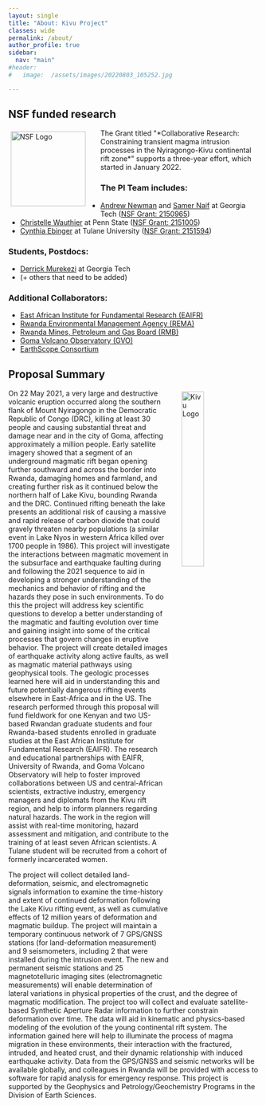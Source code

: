 ```yaml
---
layout: single
title: "About: Kivu Project"
classes: wide
permalink: /about/
author_profile: true
sidebar:
  nav: "main"
#header:
#   image:  /assets/images/20220803_105252.jpg

---
```

<style>  
.floatLeft150 {
    width: 150px;
    padding: 5px 30px 20px 5px;
    float: left;
}
.floatRight30 {
    width: 30%;
    padding: 5px 5px 20px 20px;
    float: right;
}
</style>

## NSF funded research
<img src="/KIVU/assets/images/logos/NSF_4Color_vector_Logo.png" alt="NSF Logo" class=floatLeft150 >
The Grant titled "*Collaborative Research: Constraining transient magma intrusion processes in the Nyiragongo-Kivu continental rift zone*" supports a three-year effort, which started in January 2022.

### The PI Team includes:
- [Andrew Newman](https://avnewman.github.io) and [Samer Naif](https://eas.gatech.edu/people/naif-dr-samer) at Georgia Tech ([NSF Grant: 2150965](https://www.nsf.gov/awardsearch/showAward?AWD_ID=2150965))
- [Christelle Wauthier](http://personal.psu.edu/cuw25/website/index.html#/Home) at Penn State ([NSF Grant: 2151005](https://www.nsf.gov/awardsearch/showAward?AWD_ID=2151005))
- [Cynthia Ebinger](https://sse.tulane.edu/eens/faculty/ebinger) at Tulane University ([NSF Grant: 2151594](https://www.nsf.gov/awardsearch/showAward?AWD_ID=2151594))

### Students, Postdocs:
- [Derrick Murekezi](https://www.linkedin.com/in/derrickmurekezi/) at Georgia Tech
-  (+ others that need to be added)

### Additional Collaborators:
- [East African Institute for Fundamental Research (EAIFR)](https://eaifr.org/)
- [Rwanda Environmental Management Agency (REMA)](https://www.rema.gov.rw/)
- [Rwanda Mines, Petroleum and Gas Board (RMB)](https://www.rmb.gov.rw/)
- [Goma Volcano Observatory (GVO)](https://wovo.iavceivolcano.org/observatories/12-observatories/31-goma-volcanological-observatory-observatoire-volcanologique-de-goma-lwiro)
- [EarthScope Consortium](https://www.earthscope.org)

## Proposal Summary

<img src="/KIVU/assets/images/logos/KivuLogo.png" alt="Kivu Logo" class="floatRight30" align="right">
On 22 May 2021, a very large and destructive volcanic eruption occurred along the southern flank of Mount Nyiragongo in the Democratic Republic of Congo (DRC), killing at least 30 people and causing substantial threat and damage near and in the city of Goma, affecting approximately a million people. Early satellite imagery showed that a segment of an underground magmatic rift began opening further southward and across the border into Rwanda, damaging homes and farmland, and creating further risk as it continued below the northern half of Lake Kivu, bounding Rwanda and the DRC. Continued rifting beneath the lake presents an additional risk of causing a massive and rapid release of carbon dioxide that could gravely threaten nearby populations (a similar event in Lake Nyos in western Africa killed over 1700 people in 1986). This project will investigate the interactions between magmatic movement in the subsurface and earthquake faulting during and following the 2021 sequence to aid in developing a stronger understanding of the mechanics and behavior of rifting and the hazards they pose in such environments. To do this the project will address key scientific questions to develop a better understanding of the magmatic and faulting evolution over time and gaining insight into some of the critical processes that govern changes in eruptive behavior. The project will create detailed images of earthquake activity along active faults, as well as magmatic material pathways using geophysical tools. The geologic processes learned here will aid in understanding this and future potentially dangerous rifting events elsewhere in East-Africa and in the US. The research performed through this proposal will fund fieldwork for one Kenyan and two US-based Rwandan graduate students and four Rwanda-based students enrolled in graduate studies at the East African Institute for Fundamental Research (EAIFR). The research and educational partnerships with EAIFR, University of Rwanda, and Goma Volcano Observatory will help to foster improved collaborations between US and central-African scientists, extractive industry, emergency managers and diplomats from the Kivu rift region, and help to inform planners regarding natural hazards. The work in the region will assist with real-time monitoring, hazard assessment and mitigation, and contribute to the training of at least seven African scientists. A Tulane student will be recruited from a cohort of formerly incarcerated women.

The project will collect detailed land-deformation, seismic, and electromagnetic signals information to examine the time-history and extent of continued deformation following the Lake Kivu rifting event, as well as cumulative effects of 12 million years of deformation and magmatic buildup. The project will maintain a temporary continuous network of 7 GPS/GNSS stations (for land-deformation measurement) and 9 seismometers, including 2 that were installed during the intrusion event. The new and permanent seismic stations and 25 magnetotelluric imaging sites (electromagnetic measurements) will enable determination of lateral variations in physical properties of the crust, and the degree of magmatic modification. The project too will collect and evaluate satellite-based Synthetic Aperture Radar information to further constrain deformation over time. The data will aid in kinematic and physics-based modeling of the evolution of the young continental rift system. The information gained here will help to illuminate the process of magma migration in these environments, their interaction with the fractured, intruded, and heated crust, and their dynamic relationship with induced earthquake activity. Data from the GPS/GNSS and seismic networks will be available globally, and colleagues in Rwanda will be provided with access to software for rapid analysis for emergency response. This project is supported by the Geophysics and Petrology/Geochemistry Programs in the Division of Earth Sciences.
